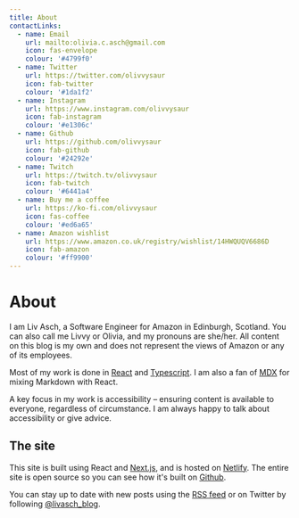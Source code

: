 ```yaml
---
title: About
contactLinks:
  - name: Email
    url: mailto:olivia.c.asch@gmail.com
    icon: fas-envelope
    colour: '#4799f0'
  - name: Twitter
    url: https://twitter.com/olivvysaur
    icon: fab-twitter
    colour: '#1da1f2'
  - name: Instagram
    url: https://www.instagram.com/olivvysaur
    icon: fab-instagram
    colour: '#e1306c'
  - name: Github
    url: https://github.com/olivvysaur
    icon: fab-github
    colour: '#24292e'
  - name: Twitch
    url: https://twitch.tv/olivvysaur
    icon: fab-twitch
    colour: '#6441a4'
  - name: Buy me a coffee
    url: https://ko-fi.com/olivvysaur
    icon: fas-coffee
    colour: '#ed6a65'
  - name: Amazon wishlist
    url: https://www.amazon.co.uk/registry/wishlist/14HWQUQV6686D
    icon: fab-amazon
    colour: '#ff9900'
---
```


# About

I am Liv Asch, a Software Engineer for Amazon in Edinburgh, Scotland. You can
also call me Livvy or Olivia, and my pronouns are she/her. All content on this
blog is my own and does not represent the views of Amazon or any of its
employees.

Most of my work is done in [React](https://reactjs.org) and
[Typescript](https://www.typescriptlang.org). I am also a fan of
[MDX](https://mdxjs.com) for mixing Markdown with React.

A key focus in my work is accessibility – ensuring content is available to
everyone, regardless of circumstance. I am always happy to talk about
accessibility or give advice.

## The site

This site is built using React and [Next.js](https://nextjs.org), and is hosted
on [Netlify](https://netlify.com). The entire site is open source
so you can see how it's built on
[Github](https://github.com/olivvysaur/livasch.com).

You can stay up to date with new posts using the [RSS feed](/atom.xml) or on
Twitter by following [@livasch_blog](https://twitter.com/livasch_blog).
